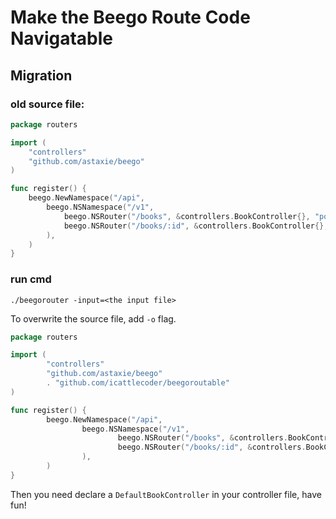 # Make the Beego Route Code Navigatable

## Migration

### old source file:
```go
package routers

import (
	"controllers"
	"github.com/astaxie/beego"
)

func register() {
	beego.NewNamespace("/api",
		beego.NSNamespace("/v1",
			beego.NSRouter("/books", &controllers.BookController{}, "post:Create"),
			beego.NSRouter("/books/:id", &controllers.BookController{}, "get:Get;put:Update;delete:Delete"), // you can't navigate the code in editors!!!
		),
	)
}
```


### run cmd

```
./beegorouter -input=<the input file>
```

To overwrite the source file, add `-o` flag.

```go
package routers

import (
        "controllers"
        "github.com/astaxie/beego"
        . "github.com/icattlecoder/beegoroutable"
)

func register() {
        beego.NewNamespace("/api",
                beego.NSNamespace("/v1",
                        beego.NSRouter("/books", &controllers.BookController{}, MappingMethods(POST(controllers.DefaultBookController.Create))),
                        beego.NSRouter("/books/:id", &controllers.BookController{}, MappingMethods(GET(controllers.DefaultBookController.Get), PUT(controllers.DefaultBookController.Update), DELETE(controllers.DefaultBookController.Delete))),
                ),
        )
}
```


Then you need declare a `DefaultBookController` in your controller file, have fun!